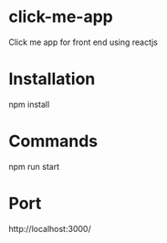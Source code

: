 # click-me-app
Click me app for front end using reactjs

# Installation
npm install

# Commands
npm run start

# Port
http://localhost:3000/
